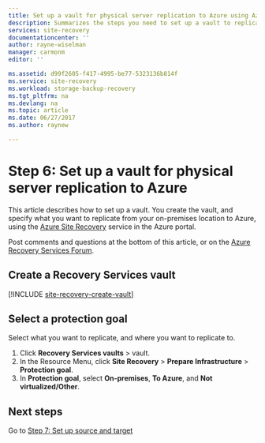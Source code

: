 ```yaml
---
title: Set up a vault for physical server replication to Azure using Azure Site Recovery | Microsoft Docs
description: Summarizes the steps you need to set up a vault to replicate physical servers to Azure using Azure Site Recovery
services: site-recovery
documentationcenter: ''
author: rayne-wiselman
manager: carmonm
editor: ''

ms.assetid: d99f2605-f417-4995-be77-5323136b814f
ms.service: site-recovery
ms.workload: storage-backup-recovery
ms.tgt_pltfrm: na
ms.devlang: na
ms.topic: article
ms.date: 06/27/2017
ms.author: raynew

---
```

# Step 6: Set up a vault for physical server replication to Azure


This article describes how to set up a vault. You create the vault, and specify what you want to replicate from your on-premises location to Azure, using the [Azure Site Recovery](site-recovery-overview.md) service in the Azure portal.


Post comments and questions at the bottom of this article, or on the [Azure Recovery Services Forum](https://social.msdn.microsoft.com/forums/azure/home?forum=hypervrecovmgr).




## Create a Recovery Services vault

[!INCLUDE [site-recovery-create-vault](../../includes/site-recovery-create-vault.md)]

## Select a protection goal

Select what you want to replicate, and where you want to replicate to.

1. Click **Recovery Services vaults** > vault.
2. In the Resource Menu, click **Site Recovery** > **Prepare Infrastructure** > **Protection goal**.
3. In **Protection goal**, select **On-premises**, **To Azure**, and **Not virtualized/Other**.


## Next steps

Go to [Step 7: Set up source and target](physical-walkthrough-source-target.md)
